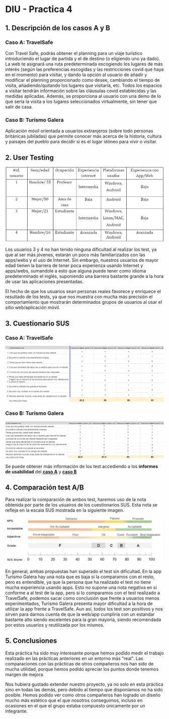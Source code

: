 # DIU - Practica 4

## 1. Descripción de los casos A y B

### Caso A: TravelSafe

Con Travel Safe, podrás obtener el planning para un viaje turístico introduciendo el lugar de partida y el de destino (o eligiendo uno ya dado). La web te asignará una ruta predeterminada escogiendo los lugares de más interés (según las preferencias escogidas y las restricciones covid que haya en el momento) para visitar, y dando la opción al usuario de añadir y modificar el planning proporcionado como desee, cambiando el tiempo de visita, añadiendo/quitando los lugares que visitaría, etc. Todos los espacios a visitar tendrán información sobre las cláusulas covid establecidas y las medidas aplicadas. Además, se proporciona al usuario con una demo de lo que sería la visita a los lugares seleccionados virtualmente, sin tener que salir de casa.


### Caso B: Turismo Galera

Aplicación móvil orientada a usuarios extranjeros (sobre todo personas británicas jubiladas) que permite conocer más acerca de la historia, cultura y paisajes del pueblo para decidir si es el lugar idóneo para vivir o visitar.

## 2. User Testing

![usert](user_testing.png)

Los usuarios 3 y 4 no han tenido ninguna dificultad al realizar los test, ya que al ser más jóvenes, estarán un poco más familiarizados con las apps/webs y el uso de Internet. Sin embargo, nuestros usuarios de mayor edad tienen la barrera de tener poca experienza usando Internet y apps/webs, sumandole a esto que alguna puede tener como idioma predeterminado el inglés, suponiendo una barrera bastante grande a la hora de usar las aplicaciones presentadas.

El hecho de que los usuarios sean personas reales favorece y enriquece el resultado de los tests, ya que nos muestra con mucha más precisión el comportamiento que mostrarán determinados grupos de usuarios al usar el sitio web/aplicación móvil.

## 3. Cuestionario SUS

### Caso A: TravelSafe

![sus_a](SUS_A.png)

### Caso B: Turismo Galera

![sus_b](SUS_B.png)

Se puede obtener más información de los test accediendo a los **informes de usabilidad** del [**caso A**](usabilidad_a.pdf) y [**caso B**](usabilidad_b.pdf) 

## 4. Comparación test A/B

Para realizar la comparación de ambos test, haremos uso de la nota obtenida por parte de los usuairos de los cuestionarios SUS. Esta nota se refleja en la escala SUS mostrada en la siguiente imagen.

![es](escala_SUS.png)

En general, ambas propuestas han superado el test sin dificultad. En la app Turismo Galera hay una nota que es baja si la comparamos con el resto, pero es entendible, ya que la persona que ha realizado el test no tiene mucha experiencia usando apps. Esto no supone una nota negativa en sí conforme a al test de la app, pero si lo comparamos con el test realizado a TravelSafe, podemos sacar como conclusión que frente a usuarios menos experimentados, Turismo Galera presenta mayor dificultad a la hora de utilizar la app frente a TravelSafe. Aun así, todos los test son positivos y nos sirven para darnos cuenta de que la web/app cumpliría con un estandar bastante alto siendo excelentes para la gran mayoría, siendo recomendada por estos usuarios y reutilizada por los mismos. 

## 5. Conclusiones
Esta práctica ha sido muy interesante porque hemos podido medir el trabajo realizado en las prácticas anteriores en un entorno más "real". Las comparaciones con las prácticas de otros compañeros nos han sido de mucha utilidad, porque hemos podido apreciar los puntos donde tenemos margen de mejora. 

Nos hubiera gustado extender nuestro proyecto, ya no solo en esta práctica sino en todas las demás, pero debido al tiempo que disponíamos no ha sido posible. Hemos podido ver como otros compañeros han logrado un diseño mucho más estético que el que nosotros conseguimos, incluso en ocasiones en el que el grupo estaba compuesto únicamente por un integrante. 



